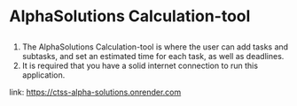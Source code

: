 # AlphaSolutions Calculation-tool

##
1. The AlphaSolutions Calculation-tool is where the user can add tasks and subtasks, and set an estimated time for each task, as well as deadlines.
2. It is required that you have a solid internet connection to run this application.

link: https://ctss-alpha-solutions.onrender.com